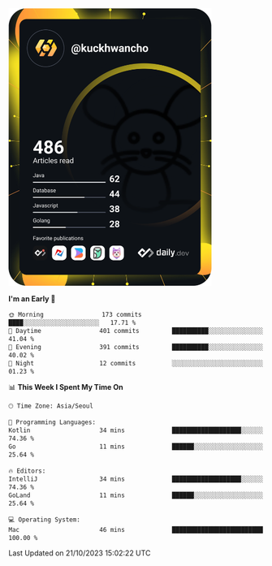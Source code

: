 <a href="https://app.daily.dev/kuckhwancho"><img src="https://github.com/kuckjwi0928/kuckjwi0928/blob/master/devcard.svg" width="400" alt="Kuckjwi Devcard"/></a>

<!--START_SECTION:waka-->
**I'm an Early 🐤** 

```text
🌞 Morning                173 commits         ████░░░░░░░░░░░░░░░░░░░░░   17.71 % 
🌆 Daytime                401 commits         ██████████░░░░░░░░░░░░░░░   41.04 % 
🌃 Evening                391 commits         ██████████░░░░░░░░░░░░░░░   40.02 % 
🌙 Night                  12 commits          ░░░░░░░░░░░░░░░░░░░░░░░░░   01.23 % 
```


📊 **This Week I Spent My Time On** 

```text
🕑︎ Time Zone: Asia/Seoul

💬 Programming Languages: 
Kotlin                   34 mins             ███████████████████░░░░░░   74.36 % 
Go                       11 mins             ██████░░░░░░░░░░░░░░░░░░░   25.64 % 

🔥 Editors: 
IntelliJ                 34 mins             ███████████████████░░░░░░   74.36 % 
GoLand                   11 mins             ██████░░░░░░░░░░░░░░░░░░░   25.64 % 

💻 Operating System: 
Mac                      46 mins             █████████████████████████   100.00 % 
```


 Last Updated on 21/10/2023 15:02:22 UTC
<!--END_SECTION:waka-->
